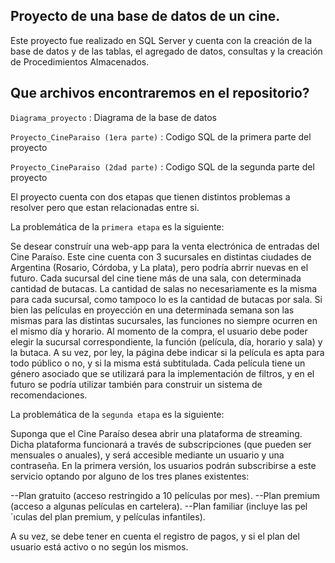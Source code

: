 ## Proyecto de una base de datos de un cine.

Este proyecto fue realizado en SQL Server y cuenta con la creación de la base de datos y de las tablas, el agregado de datos, consultas y la creación de Procedimientos Almacenados.

## Que archivos encontraremos en el repositorio?

`Diagrama_proyecto` : Diagrama de la base de datos

`Proyecto_CineParaiso (1era parte)` : Codigo SQL de la primera parte del proyecto

`Proyecto_CineParaiso (2dad parte)` : Codigo SQL de la segunda parte del proyecto


El proyecto cuenta con dos etapas que tienen distintos problemas a resolver pero que estan relacionadas entre si.

La problemática de la `primera etapa` es la siguiente:

Se desear construír una web-app para la venta electrónica de entradas del Cine Paraíso. Este cine cuenta con 3 sucursales en distintas ciudades de Argentina (Rosario, Córdoba, y La plata), pero podría abrrir nuevas en el futuro. Cada sucursal del cine tiene más de una sala, con determinada cantidad de butacas. La cantidad de salas no necesariamente es la misma para cada sucursal, como tampoco lo es la cantidad de butacas por sala.
Si bien las películas en proyección en una determinada semana son las mismas para las distintas sucursales, las funciones no siempre ocurren en el mismo día y horario. Al momento de la compra, el usuario debe poder elegir la sucursal correspondiente, la función (película, día, horario y sala) y la butaca. A su vez, por ley, la página debe indicar si la película es apta para todo público o no, y si la misma está subtitulada. Cada película tiene un género asociado que se utilizará para la implementación de filtros, y en el futuro se podría utilizar también para construir un sistema de recomendaciones.

La problemática de la `segunda etapa` es la siguiente:

Suponga que el Cine Paraíso desea abrir una plataforma de streaming. Dicha plataforma funcionará a través de subscripciones (que pueden ser mensuales o anuales), y será accesible mediante un usuario y una contraseña. En la primera versión, los usuarios podrán subscribirse a este servicio optando por alguno de los tres planes existentes:

--Plan gratuito (acceso restringido a 10 películas por mes).
--Plan premium (acceso a algunas películas en cartelera).
--Plan familiar (incluye las pel´ıculas del plan premium, y películas infantiles).

A su vez, se debe tener en cuenta el registro de pagos, y si el plan del usuario está activo o no según los mismos.





